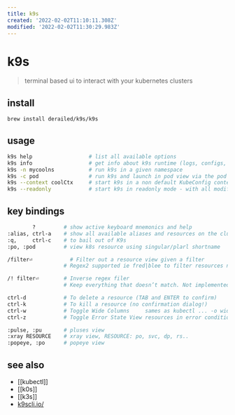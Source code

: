 ```yaml
---
title: k9s
created: '2022-02-02T11:10:11.308Z'
modified: '2022-02-02T11:30:29.983Z'
---
```


# k9s

> terminal based ui to interact with your kubernetes clusters

## install

`brew install derailed/k9s/k9s`

## usage

```sh
k9s help                  # list all available options
k9s info                  # get info about k9s runtime (logs, configs, etc..)
k9s -n mycoolns           # run k9s in a given namespace
k9s -c pod                # run k9s and launch in pod view via the pod command
k9s --context coolCtx     # start k9s in a non default KubeConfig context
k9s --readonly            # start k9s in readonly mode - with all modification commands disabled
```

## key bindings

```sh
        ? 	      # show active keyboard mnemonics and help
:alias, ctrl-a 	  # show all available aliases and resources on the cluster
:q,     ctrl-c 	  # to bail out of K9s
:po, :pod         # view k8s resource using singular/plarl shortname

/filter⏎ 	        # Filter out a resource view given a filter 	
                  # Regex2 supported ie fred|blee to filter resources named fred or blee

/! filter⏎ 	      # Inverse regex filer
                  # Keep everything that doesn’t match. Not implemented for logs

ctrl-d 	          # To delete a resource (TAB and ENTER to confirm)
ctrl-k 	          # To kill a resource (no confirmation dialog!)
ctrl-w 	          # Toggle Wide Columns 	sames as kubectl ... -o wide
ctrl-z 	          # Toggle Error State View resources in error condition

:pulse, :pu       # pluses view
:xray RESOURCE    # xray view, RESOURCE: po, svc, dp, rs..
:popeye, :po      # popeye view
```

## see also

- [[kubectl]]
- [[k0s]]
- [[k3s]]
- [k9scli.io/](https://k9scli.io/)
